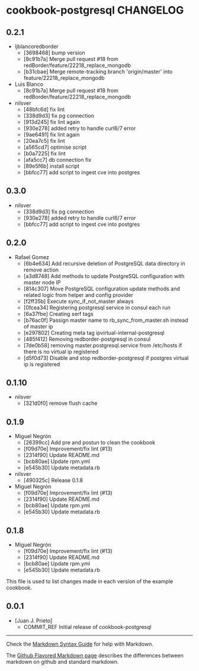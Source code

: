 cookbook-postgresql CHANGELOG
===============

## 0.2.1

  - ljblancoredborder
    - [3698468] bump version
    - [8c91b7a] Merge pull request #18 from redBorder/feature/22218_replace_mongodb
    - [b31cbae] Merge remote-tracking branch 'origin/master' into feature/22218_replace_mongodb
  - Luis Blanco
    - [8c91b7a] Merge pull request #18 from redBorder/feature/22218_replace_mongodb
  - nilsver
    - [48bfc6d] fix lint
    - [338d9d3] fix pg connection
    - [913d245] fix lint again
    - [930e278] added retry to handle curl6/7 error
    - [9ae6491] fix lint again
    - [20ea7c5] fix lint
    - [a565cd7] optimise script
    - [b0a7225] fix lint
    - [afa5cc7] db connection fix
    - [89e5f6b] install script
    - [bbfcc77] add script to ingest cve into postgres

## 0.3.0

  - nilsver
    - [338d9d3] fix pg connection
    - [930e278] added retry to handle curl6/7 error
    - [bbfcc77] add script to ingest cve into postgres

## 0.2.0

  - Rafael Gomez
    - [6b4e634] Add recursive deletion of PostgreSQL data directory in remove action
    - [a3d8748] Add methods to update PostgreSQL configuration with master node IP
    - [814c307] Move PostgreSQL configuration update methods and related logic from helper and config provider
    - [f2ff35b] Execute sync_if_not_master always
    - [0fcea34] Registering postgresql service in consul each run
    - [6a37fbe] Creating serf tags
    - [b76ac0f] Passign master name to rb_sync_from_master.sh instead of master ip
    - [e297802] Creating meta tag ipvirtual-internal-postgresql
    - [485f412] Removing redborder-postgresql in consul
    - [7de0b58] removing master.postgresql.service from /etc/hosts if there is no virtual ip registered
    - [d5f0d73] Disable and stop redborder-postgresql if postgres virtual ip is registered

## 0.1.10

  - nilsver
    - [321d0f0] remove flush cache

## 0.1.9

  - Miguel Negrón
    - [26399cc] Add pre and postun to clean the cookbook
    - [f09d70e] Improvement/fix lint (#13)
    - [2314f90] Update README.md
    - [bcb80ae] Update rpm.yml
    - [e545b30] Update metadata.rb
  - nilsver
    - [490325c] Release 0.1.8
  - Miguel Negrón
    - [f09d70e] Improvement/fix lint (#13)
    - [2314f90] Update README.md
    - [bcb80ae] Update rpm.yml
    - [e545b30] Update metadata.rb

## 0.1.8

  - Miguel Negrón
    - [f09d70e] Improvement/fix lint (#13)
    - [2314f90] Update README.md
    - [bcb80ae] Update rpm.yml
    - [e545b30] Update metadata.rb

This file is used to list changes made in each version of the example cookbook.

0.0.1
-----
- [Juan J. Prieto]
  - COMMIT_REF Initial release of cookbook-postgresql

- - -
Check the [Markdown Syntax Guide](http://daringfireball.net/projects/markdown/syntax) for help with Markdown.

The [Github Flavored Markdown page](http://github.github.com/github-flavored-markdown/) describes the differences between markdown on github and standard markdown.
